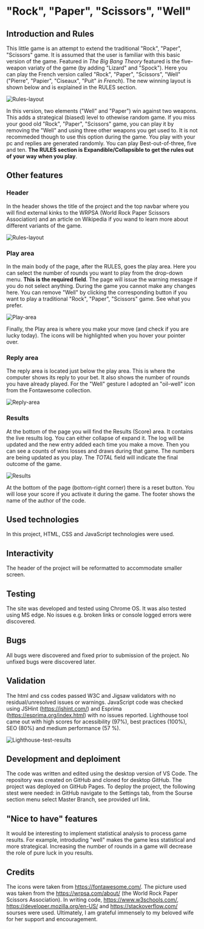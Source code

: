 # "Rock", "Paper", "Scissors", "Well"

## Introduction and Rules

This little game is an attempt to extend the traditional "Rock", "Paper", "Scissors" game. It is assumed that the user is familiar with this basic version of the game. Featured in *The Big Bang Theory* featured is the five-weapon variaty of the game (by adding "Lizard" and "Spock"). Here you can play the French version called "Rock", "Paper", "Scissors", "Well" ("Pierre", "Papier", "Ciseaux", "Puit" *in French*). The new winning layout is shown below and is explained in the RULES section.

![Rules-layout](./assets/images/rules-layout.png "Rules-layout")

In this version, two elements ("Well" and "Paper") win against two weapons. This adds a strategical (biased) level to othewise random game. If you miss your good old "Rock", "Paper", "Scissors" game, you can play it by removing the "Well" and using three other weapons you get used to. It is not recommeded though to use this option during the game. You play with your pc and replies are generated randomly. You can play Best-out-of-three, five and ten. **The RULES section is Expandible/Collapsible to get the rules out of your way when you play**.

## Other features

### Header

In the header shows the title of the project and the top navbar where you will find external kinks to the WRPSA (World Rock Paper Scissors Association) and an article on Wikipedia if you wand to learn more about different variants of the game.

![Rules-layout](./assets/images/features-header.png "Rules-layout")

### Play area
In the main body of the page, after the RULES, goes the play area. Here you can select the number of rounds you want to play from the drop-down menu. **This is the required field**. The page will issue the warning message if you do not select anything. During the game you cannot make any changes here. You can remove "Well" by clicking the corresponding button if you want to play a traditional "Rock", "Paper", "Scissors" game. See what you prefer.

![Play-area](./assets/images/playarea.png "Play-area")

Finally, the Play area is where you make your move (and check if you are lucky today). The icons will be highlighted when you hover your pointer over.

### Reply area

The reply area is located just below the play area. This is where the computer shows its reply to your bet. It also shows the number of rounds you have already played. For the "Well" gesture I adopted an "oil-well" icon from the Fontawesome collection.

![Reply-area](./assets/images/replyarea.png "Reply-area")

### Results

At the bottom of the page you will find the Results (Score) area. It contains the live results log. You can either collapse of expand it. The log will be updated and the new entry added each time you make a move. Then you can see a counts of wins losses and draws during that game. The numbers are being updated as you play. The *TOTAL* field will indicate the final outcome of the game.

![Results](./assets/images/results.png "Results")

At the bottom of the page (bottom-right corner) there is a reset button. You will lose your score if you activate it during the game. The footer shows the name of the author of the code.

## Used technologies

In this project, HTML, CSS and JavaScript technologies were used.

## Interactivity

The header of the project will be reformatted to accommodate smaller screen.

## Testing

The site was developed and tested using Chrome OS. It was also tested using MS edge. No issues e.g. broken links or console logged errors were discovered.

## Bugs

All bugs were discovered and fixed prior to submission of the project. No unfixed bugs were discovered later.

## Validation

The html and css codes passed W3C and Jigsaw validators with no residual/unresolved issues or warnings. JavaScript code was checked using JSHint (https://jshint.com/) and Esprima (https://esprima.org/index.html) with no issues reported. Lighthouse tool came out with high scores for acessibility (97%), best practices (100%), SEO (80%) and medium performance (57 %).

![Lighthouse-test-results](./assets/images/lighthouse-pc.png "Lighthouse - test results")

## Development and deploiment

The code was written and edited using the desktop version of VS Code. The repository was created on GitHub and cloned for desktop GitHub. The project was deployed on GitHub Pages. To deploy the project, the following stest were needed: in GitHub navigate to the Settings tab, from the Sourse section menu select Master Branch, see provided url link.

## "Nice to have" features

It would be interesting to implement statistical analysis to process game results. For example, introduding "well" makes the game less statistical and more strategical. Increasing the number of rounds in a game will decrease the role of pure luck in you results.

## Credits

The icons were taken from https://fontawesome.com/. The picture used was taken from the https://wrpsa.com/about/ (the World Rock Paper Scissors Association). In writing code, <https://www.w3schools.com/>, <https://developer.mozilla.org/en-US/> and <https://stackoverflow.com/> sourses were used. Ultimately, I am grateful immensely to my beloved wife for her support and encouragement.








 